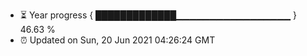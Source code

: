 - ⏳ Year progress { █████████████▁▁▁▁▁▁▁▁▁▁▁▁▁▁▁▁▁ } 46.63 %
- ⏰ Updated on Sun, 20 Jun 2021 04:26:24 GMT

